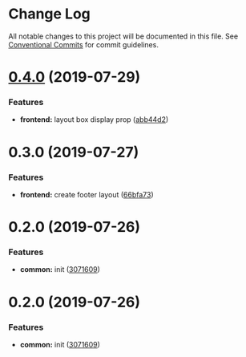 # Change Log

All notable changes to this project will be documented in this file.
See [Conventional Commits](https://conventionalcommits.org) for commit guidelines.

# [0.4.0](https://github.com/epochcrysis/web/compare/@site/footer@0.3.0...@site/footer@0.4.0) (2019-07-29)


### Features

* **frontend:** layout box display prop ([abb44d2](https://github.com/epochcrysis/web/commit/abb44d2))





# 0.3.0 (2019-07-27)


### Features

* **frontend:** create footer layout ([66bfa73](https://github.com/epochcrysis/web/commit/66bfa73))



# 0.2.0 (2019-07-26)


### Features

* **common:** init ([3071609](https://github.com/epochcrysis/web/commit/3071609))





# 0.2.0 (2019-07-26)


### Features

* **common:** init ([3071609](https://github.com/epochcrysis/web/commit/3071609))

